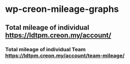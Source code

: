 # wp-creon-mileage-graphs
## Total mileage of individual https://ldtpm.creon.my/account/
### Total mileage of individual Team https://ldtpm.creon.my/account/team-mileage/